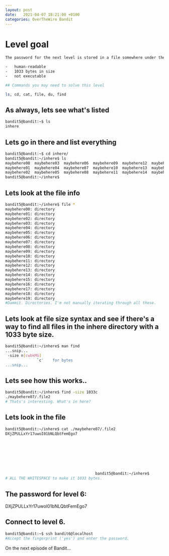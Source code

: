 ```yaml
---
layout: post
date:   2021-04-07 18:21:00 +0100
categories: OverTheWire Bandit
---
```

# Level goal
```bash
The password for the next level is stored in a file somewhere under the **inhere** directory and has all of the following properties:

-   human-readable
-   1033 bytes in size
-   not executable

## Commands you may need to solve this level

ls, cd, cat, file, du, find
```

## As always, lets see what's listed

```bash
bandit5@bandit:~$ ls
inhere
```

## Lets go in there and list everything
```bash
bandit5@bandit:~$ cd inhere/
bandit5@bandit:~/inhere$ ls
maybehere00  maybehere03  maybehere06  maybehere09  maybehere12  maybehere15  maybehere18
maybehere01  maybehere04  maybehere07  maybehere10  maybehere13  maybehere16  maybehere19
maybehere02  maybehere05  maybehere08  maybehere11  maybehere14  maybehere17
bandit5@bandit:~/inhere$
```

## Lets look at the file info
```bash
bandit5@bandit:~/inhere$ file *
maybehere00: directory
maybehere01: directory
maybehere02: directory
maybehere03: directory
maybehere04: directory
maybehere05: directory
maybehere06: directory
maybehere07: directory
maybehere08: directory
maybehere09: directory
maybehere10: directory
maybehere11: directory
maybehere12: directory
maybehere13: directory
maybehere14: directory
maybehere15: directory
maybehere16: directory
maybehere17: directory
maybehere18: directory
maybehere19: directory
#Dammit. Directories. I'm not manually iterating through all these.

```

## Lets look at file size syntax and see if there's a way to find all files in the inhere directory with a 1033 byte size.

```bash
bandit5@bandit:~/inhere$ man find
...snip...
 -size n[cwbkMG]
              `c'    for bytes
...snip...
```

## Lets see how this works.. 
```bash
bandit5@bandit:~/inhere$ find -size 1033c
./maybehere07/.file2
# Thats's interesting. What's in here?
```

## Lets look in the file

```bash
bandit5@bandit:~/inhere$ cat ./maybehere07/.file2
DXjZPULLxYr17uwoI01bNLQbtFemEgo7








                                        bandit5@bandit:~/inhere$
# ALL THE WHITESPACE to make it 1033 bytes.
```


## The password for level 6:

DXjZPULLxYr17uwoI01bNLQbtFemEgo7

## Connect to level 6.
```bash
bandit5@bandit:~$ ssh bandit6@localhost
#Accept the fingerprint ('yes') and enter the password.
```

On the next episode of Bandit...
